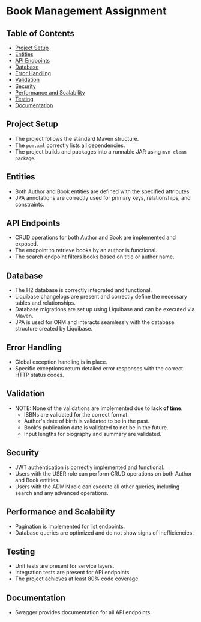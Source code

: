# Book Management Assignment

## Table of Contents

- [Project Setup](#project-setup)
- [Entities](#entities)
- [API Endpoints](#api-endpoints)
- [Database](#database)
- [Error Handling](#error-handling)
- [Validation](#validation)
- [Security](#security)
- [Performance and Scalability](#performance-and-scalability)
- [Testing](#testing)
- [Documentation](#documentation)

## Project Setup

- The project follows the standard Maven structure.
- The `pom.xml` correctly lists all dependencies.
- The project builds and packages into a runnable JAR using `mvn clean package`.

## Entities

- Both Author and Book entities are defined with the specified attributes.
- JPA annotations are correctly used for primary keys, relationships, and constraints.

## API Endpoints

- CRUD operations for both Author and Book are implemented and exposed.
- The endpoint to retrieve books by an author is functional.
- The search endpoint filters books based on title or author name.

## Database

- The H2 database is correctly integrated and functional.
- Liquibase changelogs are present and correctly define the necessary tables and relationships.
- Database migrations are set up using Liquibase and can be executed via Maven.
- JPA is used for ORM and interacts seamlessly with the database structure created by Liquibase.

## Error Handling

- Global exception handling is in place.
- Specific exceptions return detailed error responses with the correct HTTP status codes.

## Validation

* NOTE: None of the validations are implemented due to **lack of time**.
  - ISBNs are validated for the correct format.
  - Author's date of birth is validated to be in the past.
  - Book's publication date is validated to not be in the future.
  - Input lengths for biography and summary are validated.

## Security

- JWT authentication is correctly implemented and functional.
- Users with the USER role can perform CRUD operations on both Author and Book entities.
- Users with the ADMIN role can execute all other queries, including search and any advanced operations.

## Performance and Scalability

- Pagination is implemented for list endpoints.
- Database queries are optimized and do not show signs of inefficiencies.

## Testing

- Unit tests are present for service layers.
- Integration tests are present for API endpoints.
- The project achieves at least 80% code coverage.

## Documentation

- Swagger provides documentation for all API endpoints.